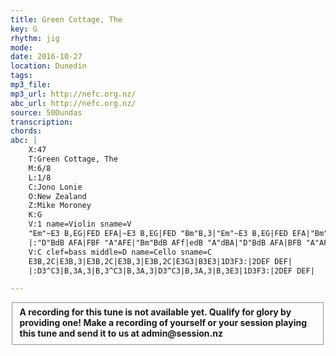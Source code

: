 ```yaml
---
title: Green Cottage, The
key: G
rhythm: jig 
mode:
date: 2016-10-27
location: Dunedin
tags:
mp3_file:
mp3_url: http://nefc.org.nz/
abc_url: http://nefc.org.nz/
source: 50Dundas
transcription:
chords: 
abc: |
    X:47
    T:Green Cottage, The
    M:6/8
    L:1/8
    C:Jono Lonie
    O:New Zealand
    Z:Mike Moroney
    K:G
    V:1 name=Violin sname=V
    "Em"~E3 B,EG|FED EFA|~E3 B,EG|FED "Bm"B,3|"Em"~E3 B,EG|FED EFA|"Bm"BdB AFE|1 "D"FGA FED:|2"A7"FGA FGA|
    |:"D"BdB AFA|FBF "A"AFE|"Bm"BdB AFf|edB "A"dBA|"D"BdB AFA|BFB "A"AFA|"Em"gfe dBA|1 FGA FED:|2 FGA BGF||
    V:C clef=bass middle=D name=Cello sname=C
    E3B,2C|E3B,3|E3B,2C|E3B,3|E3B,2C|E3G3|B3E3|1D3F3:|2DEF DEF|
    |:D3^C3|B,3A,3|B,3^C3|B,3A,3|D3^C3|B,3A,3|B,3E3|1D3F3:|2DEF DEF|

---
```

<fieldset><strong>A recording for this tune is not available yet. Qualify for glory by providing one!
Make a recording of yourself or your session playing this tune and send it to us at admin@session.nz</strong></fieldset><br />
